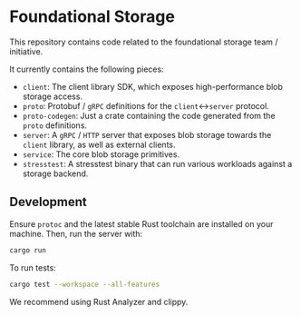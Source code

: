 # Foundational Storage

This repository contains code related to the foundational storage team / initiative.

It currently contains the following pieces:
- `client`: The client library SDK, which exposes high-performance blob storage access.
- `proto`: Protobuf / `gRPC` definitions for the `client`<->`server` protocol.
- `proto-codegen`: Just a crate containing the code generated from the `proto` definitions.
- `server`: A `gRPC` / `HTTP` server that exposes blob storage towards the `client` library,
  as well as external clients.
- `service`: The core blob storage primitives.
- `stresstest`: A stresstest binary that can run various workloads against a storage backend.

## Development

Ensure `protoc` and the latest stable Rust toolchain are installed on your machine. Then, run the server with:

```sh
cargo run
```

To run tests:

```sh
cargo test --workspace --all-features
```

We recommend using Rust Analyzer and clippy.
